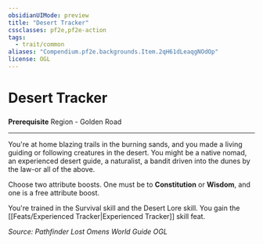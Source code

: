 ```yaml
---
obsidianUIMode: preview
title: "Desert Tracker"
cssclasses: pf2e,pf2e-action
tags:
  - trait/common
aliases: "Compendium.pf2e.backgrounds.Item.2qH61dLeaqgNOdOp"
license: OGL
---
```

# Desert Tracker

### 






**Prerequisite** Region - Golden Road

* * *

You're at home blazing trails in the burning sands, and you made a living guiding or following creatures in the desert. You might be a native nomad, an experienced desert guide, a naturalist, a bandit driven into the dunes by the law-or all of the above.

Choose two attribute boosts. One must be to **Constitution** or **Wisdom**, and one is a free attribute boost.

You're trained in the Survival skill and the Desert Lore skill. You gain the [[Feats/Experienced Tracker|Experienced Tracker]] skill feat.

*Source: Pathfinder Lost Omens World Guide*
*OGL*